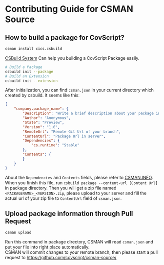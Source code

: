 # Contributing Guide for CSMAN Source
## How to build a package for CovScript?
```sh
csman install cics.csbuild
```
[CSBuild System](https://github.com/covscript/csbuild) Can help you building a CovScript Package easily.
```sh
# Build a Package
csbuild init --package
# Build an Extension
csbuild init --extension
```
After initialization, you can find `csman.json` in your current directory which created by csbuild. It seems like this:
```json
{
    "company.package_name": {
        "Description": "Write a brief description about your package in a line",
        "Author": "Anonymous",
        "State": "Preview",
        "Version": "1.0",
        "RemoteUrl": "Remote Git Url of your branch",
        "ContentUrl": "Package Url in server",
        "Dependencies": {
            "cs.runtime": "Stable"
        },
        "Contents": {
        }
    }
}
```
About the `Dependencies` and `Contents` fields, please refer to [CSMAN.INFO](http://csman.info/).  
When you finish this file, run `csbuild package --content-url [Content Url]` in package directory. 
Then you will get a zip file named `<PACKAGENAME>_<VERSION>.zip`, 
please upload to your server and fill the actual url of your zip file to `ContentUrl` field of `csman.json`.
## Upload package information through Pull Request
```sh
csman upload
```
Run this command in package directory, CSMAN will read `csman.json` and put your file into right place automatically.  
CSMAN will commit changes to your remote branch, then please start a pull request to https://github.com/covscript/csman-source/
